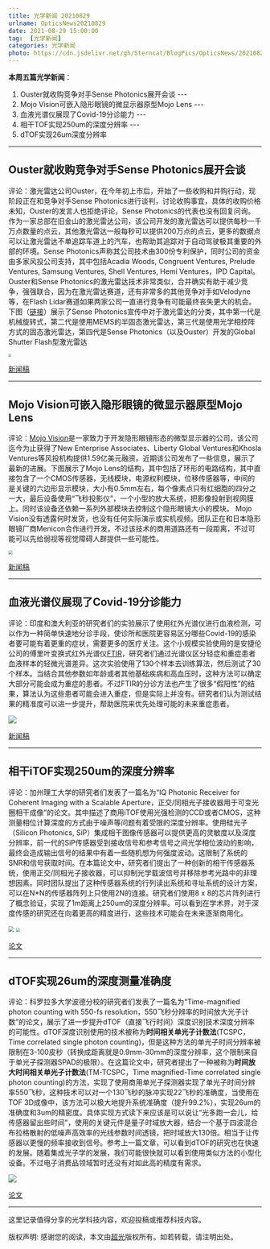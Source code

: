 ```yaml
---
title: 光学新闻 20210829
urlname: OpticsNews20210829
date: 2021-08-29 15:00:00
tag:  [光学新闻]
categories: 光学新闻
photo: https://cdn.jsdelivr.net/gh/Sterncat/BlogPics/OpticsNews/20210829/2.jpg
---
```


**本周五篇光学新闻**：

1.  Ouster就收购竞争对手Sense Photonics展开会谈 --- 
2.  Mojo Vision可嵌入隐形眼镜的微显示器原型Mojo Lens ---
3.  血液光谱仪展现了Covid-19分诊能力  ---
4.  相干TOF实现250um的深度分辨率 --- 
5.  dTOF实现26um深度分辨率

<!--more-->

-----
## Ouster就收购竞争对手Sense Photonics展开会谈

评论：激光雷达公司Ouster，在今年初上市后，开始了一些收购和并购行动，现阶段正在和竞争对手Sense Photonics进行谈判，讨论收购事宜，具体的收购价格未知，Ouster的发言人也拒绝评论，Sense Photonics的代表也没有回复问询。作为一家总部在旧金山的激光雷达公司，该公司开发的激光雷达可以提供每秒一千万点数量的点云，其他激光雷达一般每秒可以提供200万点的点云，更多的数据点可以让激光雷达不单追踪车道上的汽车，也帮助其追踪对于自动驾驶极其重要的外部的环境。Sense Photonics声称其公司技术由300份专利保护，同时公司的资金由多家风投公司支持，其中包括Acadia Woods, Congruent Ventures, Prelude Ventures, Samsung Ventures, Shell Ventures, Hemi Ventures，IPD Capital。Ouster和Sense Photonics的激光雷达技术非常类似，合并确实有助于减少竞争，强强联合，因为在激光雷达赛道，还有非常多的其他竞争对手如Velodyne等，在Flash Lidar赛道如果两家公司一直进行竞争有可能最终丧失更大的机会。下图（[链接](https://sensephotonics.com/learn/)）展示了Sense Photonics宣传中对于激光雷达的分类，其中第一代是机械旋转式，第二代是使用MEMS的半固态激光雷达，第三代是使用光学相控阵方式的固态激光雷达，第四代是Sense Photonics（以及Ouster）开发的Global Shutter Flash型激光雷达

<img src="https://cdn.jsdelivr.net/gh/Sterncat/BlogPics/OpticsNews/20210829/1.gif" style="zoom:40%;" />

[新闻稿](https://www.bloomberg.com/news/articles/2021-08-19/ouster-is-said-in-talks-to-acquire-lidar-rival-sense-photonics)

-----
## Mojo Vision可嵌入隐形眼镜的微显示器原型Mojo Lens

评论：[Mojo Vision](https://www.mojo.vision)是一家致力于开发隐形眼镜形态的微型显示器的公司，该公司迄今为止获得了New Enterprise Associates、Liberty Global Ventures和Khosla Ventures等风投机构提供1.59亿美元融资。近期该公司发布了一些信息，展示了最新的进展。下图展示了Mojo Lens的结构，其中包括了环形的电路结构，其中直接包含了一个CMOS传感器，无线模块，电源权利模块，位移传感器等，中间的是关键的六边形显示模块，大小有0.5mm左右，每个像素点只有红细胞的四分之一大，最后设备使用“飞秒投影仪”，一个小型的放大系统，把影像投射到视网膜上。同时该设备还依赖一系列外部模块去控制这个隐形眼镜大小的模块。 Mojo Vision没有透露何时发货，也没有任何实际演示或实机视频。团队正在和日本隐形眼镜厂商Menicon合作进行开发。不过该技术的商用道路还有一段距离，不过可能可以先给弱视等视觉障碍人群提供一些可能性。

<img src="https://cdn.jsdelivr.net/gh/Sterncat/BlogPics/OpticsNews/20210829/2.jpg" style="zoom:50%;" />

[新闻稿](https://www.cnet.com/tech/mobile/mojo-vision-crams-its-contact-lens-with-ar-display-processor-and-wireless-tech/)

-----
## 血液光谱仪展现了Covid-19分诊能力

评论：印度和澳大利亚的研究者们的实验展示了使用红外光谱仪进行血液检测，可以作为一种简单快速地分诊手段，使诊所和医院更容易区分哪些Covid-19的感染者要可能有着更重的症状，需要更多的医疗关注。这个小规模实验使用的是安捷伦公司的傅里叶变换式红外光谱仪[FTIR](https://www.agilent.com/en/product/molecular-spectroscopy/ftir-spectroscopy/ftir-benchtop-systems/cary-630-ftir-spectrometer)，研究者们通过光谱仪区分轻症和重症患者血液样本的轻微光谱差异。这次实验使用了130个样本去训练算法，然后测试了30个样本。当结合其他参数如年龄或者其他基础疾病和高血压时，这种方法可以确定大部分可能会成为重症的患者。不过FTIR的分诊方法也产生了很多“假阳性”的结果，算法认为这些患者可能会进入重症，但是实际上并没有。研究者们认为测试结果的精准度可以进一步提升，帮助医院来优先处理可能的未来重症患者。

![](https://cdn.jsdelivr.net/gh/Sterncat/BlogPics/OpticsNews/20210829/3.jpg)

[新闻稿](https://optics.org/news/12/8/33)

-----
## 相干iTOF实现250um的深度分辨率

评论：加州理工大学的研究者们发表了一篇名为“IQ Photonic Receiver for Coherent Imaging with a Scalable Aperture，正交/同相光子接收器用于可变光圈相干成像”的论文。其中描述了商用iTOF使用光强检测的CCD或者CMOS，这种测量相位计算深度的方式由于噪声等问题有着受限的深度分辨率。使用硅光子（Silicon Photonics, SiP）集成相干图像传感器可以提供更高的灵敏度以及深度分辨率，前一代的SiP传感器受到接收信号和参考信号之间光学相位波动的影响，最终会造成输出信号的结果中有着一些随机想为何强度波动。这限制了系统的SNR和信号获取时间。在本篇论文中，研究者们提出了一种创新的相干传感器系统，使用正交/同相光子接收器，可以抑制光学载波信号并移除参考光路中的非理想因素。同时团队提出了这种传感器系统的行列读出系统和寻址系统的设计方案，可以在N*N的传感器阵列上只使用2N的连接。研究者们使用8 x 8的芯片阵列进行了概念验证，实现了1m距离上250um的深度分辨率。可以看到在学术界，对于深度传感的研究还在向着更高的精度进行，这些技术可能会在未来逐渐商用化。

<img src="https://cdn.jsdelivr.net/gh/Sterncat/BlogPics/OpticsNews/20210829/4-1.JPG" style="zoom:67%;" />

<img src="https://cdn.jsdelivr.net/gh/Sterncat/BlogPics/OpticsNews/20210829/4-2.JPG" style="zoom:50%;" />

[论文](https://arxiv.org/abs/2108.10225)

-----
## dTOF实现26um的深度测量准确度

评论：科罗拉多大学波德分校的研究者们发表了一篇名为“Time-magnified photon counting with 550-fs resolution，550飞秒分辨率的时间放大光子计数”的论文，展示了进一步提升dTOF（直接飞行时间）深度识别技术深度分辨率的可能性。dTOF深度识别使用的技术被称为**时间相关单光子计数法**(TCSPC，Time correlated single photon counting)，但是这种方法的单光子时间分辨率被限制在3-100皮秒（转换成距离就是0.9mm-30mm的深度分辨率，这个限制来自于单光子探测器SPAD的极限）。在这篇论文中，研究者提出了一种被称为**时间放大时间相关单光子计数法**(TM-TCSPC，Time magnified-Time correlated single photon counting)的方法，实现了使用商用单光子探测器实现了单光子时间分辨率550飞秒，这种技术可以对一个130飞秒的脉冲实现22飞秒的准确度，当使用在TOF 3D成像中，该方法可以极大地提升系统准确度（提升99.2%），实现26um的准确度和3um的精密度。具体实现方式读下来应该是可以说让“光多跑一会儿，给传感器留出些时间”，使用的关键元件是量子时域放大器，结合一个基于四波混合布拉格散射的低噪声高效率的光线参数时间透镜，把时域放大130倍。相当于让传感器以更慢的频率接收到信号。参考上一篇文章，可以看到dTOF的研究也在快速的发展。随着集成光子学的发展，我们可能很快就可以看到使用类似方法的小型化设备。不过电子消费品领域暂时还没有对如此高的精度有需求。

![](https://cdn.jsdelivr.net/gh/Sterncat/BlogPics/OpticsNews/20210829/5.jpeg)

[论文](https://www.osapublishing.org/optica/fulltext.cfm?uri=optica-8-8-1109&id=457276)

-----

这里记录值得分享的光学科技内容，欢迎投稿或推荐科技内容。

版权声明: 感谢您的阅读，本文由[超光](https://faster-than-light.net/)版权所有。如若转载，请注明出处。



